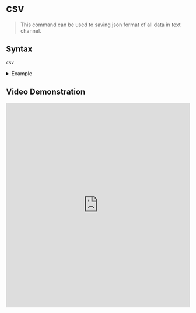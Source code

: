 # csv
> This command can be used to saving json format of all data in text channel.

## Syntax
```
csv
```

<details>
  <summary>Example</summary>

  ```
  just type "csv"
  ```
</details>

## Video Demonstration

<iframe width="100%" height="560" src="https://www.youtube.com/embed/GAlj2kDfbic" frameborder="0" allow="accelerometer; autoplay; clipboard-write; encrypted-media; gyroscope; picture-in-picture" allowfullscreen></iframe>
